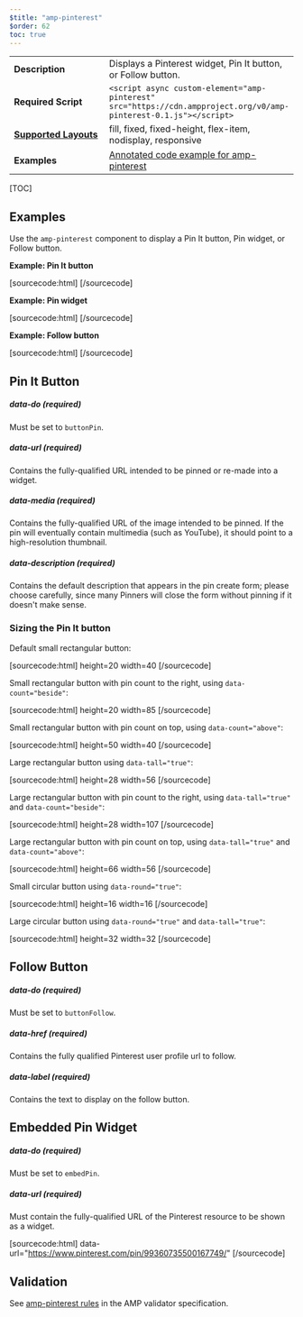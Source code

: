 ```yaml
---
$title: "amp-pinterest"
$order: 62
toc: true
---
```


<!---
Copyright 2015 The AMP HTML Authors.

Licensed under the Apache License, Version 2.0 (the "License");
you may not use this file except in compliance with the License.
You may obtain a copy of the License at

      http://www.apache.org/licenses/LICENSE-2.0

Unless required by applicable law or agreed to in writing, software
distributed under the License is distributed on an "AS-IS" BASIS,
WITHOUT WARRANTIES OR CONDITIONS OF ANY KIND, either express or implied.
See the License for the specific language governing permissions and
limitations under the License.
-->



<table>
  <tr>
    <td width="40%"><strong>Description</strong></td>
    <td>Displays a Pinterest widget, Pin It button, or Follow button.</td>
  </tr>
  <tr>
    <td width="40%"><strong>Required Script</strong></td>
    <td><code>&lt;script async custom-element="amp-pinterest" src="https://cdn.ampproject.org/v0/amp-pinterest-0.1.js">&lt;/script></code></td>
  </tr>
  <tr>
    <td class="col-fourty"><strong><a href="https://www.ampproject.org/docs/guides/responsive/control_layout.html">Supported Layouts</a></strong></td>
    <td>fill, fixed, fixed-height, flex-item, nodisplay, responsive</td>
  </tr>
  <tr>
    <td width="40%"><strong>Examples</strong></td>
    <td><a href="https://ampbyexample.com/components/amp-pinterest/">Annotated code example for amp-pinterest</a></td>
  </tr>
</table>

[TOC]

## Examples

Use the `amp-pinterest` component to display a Pin It button, Pin widget, or Follow button.

**Example: Pin It button**

[sourcecode:html]
<amp-pinterest
  height=20
  width=40
  data-do="buttonPin"
  data-url="http://www.flickr.com/photos/kentbrew/6851755809/"
  data-media="http://farm8.staticflickr.com/7027/6851755809_df5b2051c9_z.jpg"
  data-description="Next stop: Pinterest">
</amp-pinterest>
[/sourcecode]

**Example: Pin widget**

[sourcecode:html]
<amp-pinterest
  width=245
  height=330
  data-do="embedPin"
  data-url="https://www.pinterest.com/pin/99360735500167749/">
</amp-pinterest>
[/sourcecode]

**Example: Follow button**

[sourcecode:html]
<amp-pinterest
    height=20
    width=94
    data-do="buttonFollow"
    data-href="https://www.pinterest.com/kentbrew/"
    data-label="Kent Brewster">
</amp-pinterest>
[/sourcecode]

## Pin It Button

##### data-do (required)

Must be set to `buttonPin`.

##### data-url (required)

Contains the fully-qualified URL intended to be pinned or re-made into a widget.

##### data-media (required)

Contains the fully-qualified URL of the image intended to be pinned. If the pin will eventually contain multimedia (such as YouTube), it should point to a high-resolution thumbnail.

##### data-description (required)

Contains the default description that appears in the pin create form; please choose carefully, since many Pinners will close the form without pinning if it doesn't make sense.

### Sizing the Pin It button

Default small rectangular button:

[sourcecode:html]
height=20 width=40
[/sourcecode]

Small rectangular button with pin count to the right, using `data-count="beside"`:

[sourcecode:html]
height=20 width=85
[/sourcecode]

Small rectangular button with pin count on top, using `data-count="above"`:

[sourcecode:html]
height=50 width=40
[/sourcecode]

Large rectangular button using `data-tall="true"`:

[sourcecode:html]
height=28 width=56
[/sourcecode]

Large rectangular button with pin count to the right, using `data-tall="true"` and `data-count="beside"`:

[sourcecode:html]
height=28 width=107
[/sourcecode]

Large rectangular button with pin count on top, using `data-tall="true"` and `data-count="above"`:

[sourcecode:html]
height=66 width=56
[/sourcecode]

Small circular button using `data-round="true"`:

[sourcecode:html]
height=16 width=16
[/sourcecode]

Large circular button using `data-round="true"` and `data-tall="true"`:

[sourcecode:html]
height=32 width=32
[/sourcecode]

## Follow Button

##### data-do (required)

Must be set to `buttonFollow`.

##### data-href (required)

Contains the fully qualified Pinterest user profile url to follow.

##### data-label (required)

Contains the text to display on the follow button.

## Embedded Pin Widget

##### data-do (required)

Must be set to `embedPin`.

##### data-url (required)

Must contain the fully-qualified URL of the Pinterest resource to be shown as a widget.

[sourcecode:html]
data-url="https://www.pinterest.com/pin/99360735500167749/"
[/sourcecode]

## Validation

See [amp-pinterest rules](https://github.com/ampproject/amphtml/blob/master/extensions/amp-pinterest/validator-amp-pinterest.protoascii) in the AMP validator specification.
